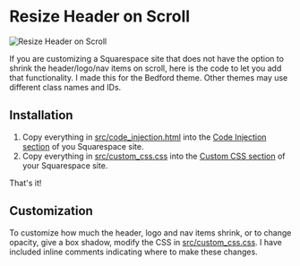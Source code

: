 # Resize Header on Scroll
![Resize Header on Scroll](ResizeHeaderOnScroll2016.gif?raw=true)

If you are customizing a Squarespace site that does not have the option to shrink the header/logo/nav items on scroll, here is the code to let you add that functionality. I made this for the Bedford theme. Other themes may use different class names and IDs. 

## Installation
1. Copy everything in [src/code_injection.html](src/code_injection.html) into the [Code Injection section](https://support.squarespace.com/hc/en-us/articles/205815908-Using-Code-Injection)
of you Squarespace site.
2. Copy everything in [src/custom_css.css](src/custom_css.css) into the
[Custom CSS section](https://support.squarespace.com/hc/en-us/articles/206545567)
of your Squarespace site.

That's it!

## Customization
To customize how much the header, logo and nav items shrink, or to change opacity, give a box shadow, modify the CSS in
[src/custom_css.css](src/custom_css.css). I have included inline comments indicating where to make these changes.


